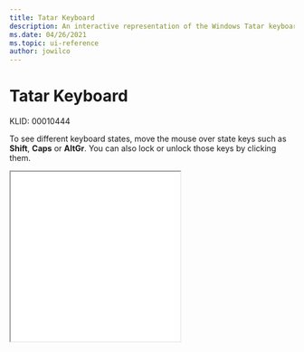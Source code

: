 ```yaml
---
title: Tatar Keyboard
description: An interactive representation of the Windows Tatar keyboard. To see different keyboard states, click or move the mouse over the state keys.
ms.date: 04/26/2021
ms.topic: ui-reference
author: jowilco
---
```


# Tatar Keyboard

KLID: 00010444

To see different keyboard states, move the mouse over state keys such as **Shift**, **Caps** or **AltGr**. You can also lock or unlock those keys by clicking them.

<iframe src="kbdtt102.html" height="300"></iframe>
